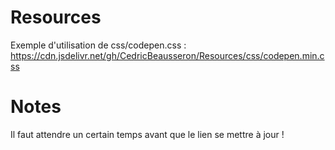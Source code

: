 # Resources
Exemple d'utilisation de css/codepen.css :
https://cdn.jsdelivr.net/gh/CedricBeausseron/Resources/css/codepen.min.css

# Notes
Il faut attendre un certain temps avant que le lien se mettre à jour !
